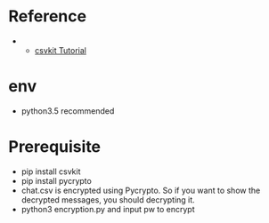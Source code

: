 
# Reference
* * [csvkit Tutorial](https://csvkit.readthedocs.io/en/0.9.0/)

# env
* python3.5 recommended

# Prerequisite
* pip install csvkit
* pip install pycrypto
* chat.csv is encrypted using Pycrypto. So if you want to show the decrypted messages, you should decrypting it.
* python3 encryption.py and input pw to encrypt
